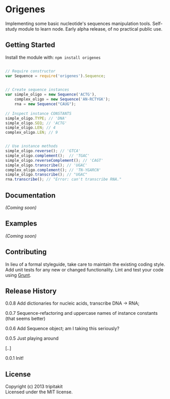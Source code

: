 Origenes
===
Implementing some basic nucleotide's sequences manipulation tools.
Self-study module to learn node. Early alpha release, of no practical public use.




## Getting Started
Install the module with: `npm install origenes`

```javascript

// Require constructor
var Sequence = require('origenes').Sequence;

	
// Create sequence instances
var simple_oligo = new Sequence('ACTG'),
	complex_oligo = new Sequence('AN-RCTYGK');
	rna = new Sequence("CAUG");
	
// Inspect instance CONSTANTS	
simple_oligo.TYPE; // 'DNA'
simple_oligo.SEQ; // 'ACTG'
simple_oligo.LEN; // 4
complex_oligo.LEN; // 9


// Use instance methods
simple_oligo.reverse(); // 'GTCA'
simple_oligo.complement();  // 'TGAC'
simple_oligo.reverseComplement(); // 'CAGT'
simple_oligo.transcribe(); // 'UGAC'
complex_oligo.complement(); // 'TN-YGARCN'
simple_oligo.transcribe(); // "UGAC"
rna.transcribe(); // "Error: can't transcribe RNA."

```

## Documentation
_(Coming soon)_

## Examples
_(Coming soon)_

## Contributing
In lieu of a formal styleguide, take care to maintain the existing coding style. Add unit tests for any new or changed functionality. Lint and test your code using [Grunt](http://gruntjs.com/).

## Release History
0.0.8 Add dictionaries for nucleic acids, transcribe DNA -> RNA;

0.0.7 Sequence-refactoring and uppercase names of instance constants (that seems better)

0.0.6 Add Sequence object; am I taking this seriously?

0.0.5 Just playing around

[..]

0.0.1 Init!

## License
Copyright (c) 2013 tripitakit  
Licensed under the MIT license.

